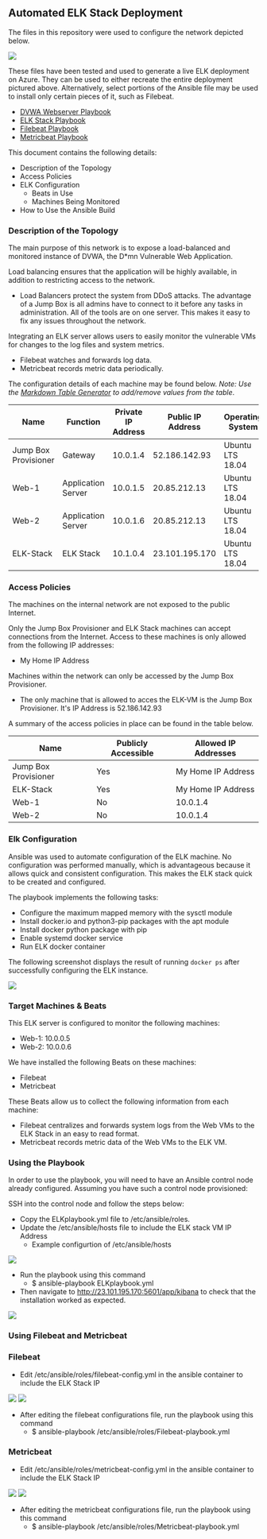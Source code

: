 ## Automated ELK Stack Deployment

The files in this repository were used to configure the network depicted below.

![](https://github.com/Jacob4681/Project-1-ELK-Stack/blob/main/Diagrams/Network-Diagram.draw.io.png)

These files have been tested and used to generate a live ELK deployment on Azure. They can be used to either recreate the entire deployment pictured above. Alternatively, select portions of the Ansible file may be used to install only certain pieces of it, such as Filebeat.

  - [DVWA Webserver Playbook](https://github.com/Jacob4681/Project-1-ELK-Stack/blob/main/Ansible/Roles/DVWAwebserverplaybook.yml.txt)
  - [ELK Stack Playbook](https://github.com/Jacob4681/Project-1-ELK-Stack/blob/main/Ansible/Roles/ELKplaybook.yml.txt)
  - [Filebeat Playbook](https://github.com/Jacob4681/Project-1-ELK-Stack/blob/main/Ansible/Roles/Filebeat-playbook.yml.txt)
  - [Metricbeat Playbook](https://github.com/Jacob4681/Project-1-ELK-Stack/blob/main/Ansible/Roles/Metricbeat-playbook.yml.txt)

This document contains the following details:
- Description of the Topology
- Access Policies
- ELK Configuration
  - Beats in Use
  - Machines Being Monitored
- How to Use the Ansible Build


### Description of the Topology

The main purpose of this network is to expose a load-balanced and monitored instance of DVWA, the D*mn Vulnerable Web Application.

Load balancing ensures that the application will be highly available, in addition to restricting access to the network.
- Load Balancers protect the system from DDoS attacks. The advantage of a Jump Box is all admins have to connect to it before any tasks in administration. All of the tools are on one server. This makes it easy to fix any issues throughout the network.

Integrating an ELK server allows users to easily monitor the vulnerable VMs for changes to the log files and system metrics.
- Filebeat watches and forwards log data.
- Metricbeat records metric data periodically.

The configuration details of each machine may be found below.
_Note: Use the [Markdown Table Generator](http://www.tablesgenerator.com/markdown_tables) to add/remove values from the table_.

| Name     | Function |Private IP Address |Public IP Address| Operating System |
|----------|----------|------------|------------------|------------------|
|Jump Box Provisioner| Gateway  | 10.0.1.4   |    52.186.142.93      | Ubuntu LTS 18.04 |
|Web-1|Application Server|  10.0.1.5  |    20.85.212.13      |   Ubuntu LTS 18.04  |
|Web-2|Application Server|  10.0.1.6  |    20.85.212.13      |  Ubuntu LTS 18.04  |
|ELK-Stack|ELK Stack| 10.1.0.4 |   23.101.195.170     |   Ubuntu LTS 18.04   |

### Access Policies

The machines on the internal network are not exposed to the public Internet. 

Only the Jump Box Provisioner and ELK Stack machines can accept connections from the Internet. Access to these machines is only allowed from the following IP addresses:
- My Home IP Address

Machines within the network can only be accessed by the Jump Box Provisioner.
- The only machine that is allowed to acces the ELK-VM is the Jump Box Provisioner. It's IP Address is 52.186.142.93

A summary of the access policies in place can be found in the table below.

| Name     | Publicly Accessible | Allowed IP Addresses |
|----------|---------------------|----------------------|
|Jump Box Provisioner|Yes| My Home IP Address |
|ELK-Stack|Yes| My Home IP Address  |
|Web-1| No | 10.0.1.4 |
|Web-2| No | 10.0.1.4 |

### Elk Configuration

Ansible was used to automate configuration of the ELK machine. No configuration was performed manually, which is advantageous because it allows quick and consistent configuration. This makes the ELK stack quick to be created and configured.

The playbook implements the following tasks:
- Configure the maximum mapped memory with the sysctl module
- Install docker.io and python3-pip packages with the apt module
- Install docker python package with pip
- Enable systemd docker service
- Run ELK docker container

The following screenshot displays the result of running `docker ps` after successfully configuring the ELK instance.

![](https://github.com/Jacob4681/Project-1-ELK-Stack/blob/main/Images/Dockerps.png)

### Target Machines & Beats
This ELK server is configured to monitor the following machines:
- Web-1: 10.0.0.5
- Web-2: 10.0.0.6

We have installed the following Beats on these machines:
- Filebeat
- Metricbeat

These Beats allow us to collect the following information from each machine:
- Filebeat centralizes and forwards system logs from the Web VMs to the ELK Stack in an easy to read format.
- Metricbeat records metric data of the Web VMs to the ELK VM.

### Using the Playbook
In order to use the playbook, you will need to have an Ansible control node already configured. Assuming you have such a control node provisioned: 

SSH into the control node and follow the steps below:
- Copy the ELKplaybook.yml file to /etc/ansible/roles.
- Update the /etc/ansible/hosts file to include the ELK stack VM IP Address
  - Example configurtion of /etc/ansible/hosts

![](https://github.com/Jacob4681/Project-1-ELK-Stack/blob/main/Images/hosts-file.png)

- Run the playbook using this command
  - $ ansible-playbook ELKplaybook.yml
- Then navigate to http://23.101.195.170:5601/app/kibana to check that the installation worked as expected.

![](https://github.com/Jacob4681/Project-1-ELK-Stack/blob/main/Images/Kibana.png)

### Using Filebeat and Metricbeat

### Filebeat
- Edit /etc/ansible/roles/filebeat-config.yml in the ansible container to include the ELK Stack IP

![](https://github.com/Jacob4681/Project-1-ELK-Stack/blob/main/Images/Filebeat%20ElasticSearch%20Output.png)
![](https://github.com/Jacob4681/Project-1-ELK-Stack/blob/main/Images/Filebeat%20Setup%20Kibana.png)

- After editing the filebeat configurations file, run the playbook using this command
  - $ ansible-playbook /etc/ansible/roles/Filebeat-playbook.yml

### Metricbeat
- Edit /etc/ansible/roles/metricbeat-config.yml in the ansible container to include the ELK Stack IP

![](https://github.com/Jacob4681/Project-1-ELK-Stack/blob/main/Images/Metricbeat%20Elasticsearch%20Output.png)
![](https://github.com/Jacob4681/Project-1-ELK-Stack/blob/main/Images/Metricbeat%20Setup%20Kibana.png)

- After editing the metricbeat configurations file, run the playbook using this command
  - $ ansible-playbook /etc/ansible/roles/Metricbeat-playbook.yml
